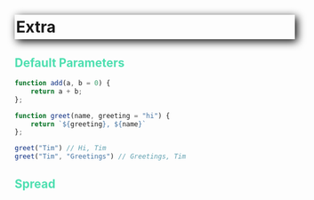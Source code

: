 <style>

h1, h3 {
    /* offset-x | offset-y | blur-radius | color */
    box-shadow: 4px 4px 15px black;
    /* top | right | bottom | left */
    padding: 5px 0px 5px 2.5px;
    font-weight: bold;
}

h2 {
    color: #4EDFB0;
}

</style>
# Extra
## Default Parameters
```javascript
function add(a, b = 0) {
    return a + b;
};
```
```javascript
function greet(name, greeting = "hi") {
    return `${greeting}, ${name}`
};

greet("Tim") // Hi, Tim
greet("Tim", "Greetings") // Greetings, Tim
```
## Spread